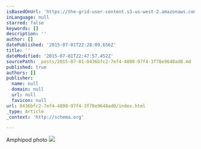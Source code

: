 ```yaml
---
isBasedOnUrl: 'https://the-grid-user-content.s3-us-west-2.amazonaws.com/0470eced-c2ac-4f45-bfb9-ae2fe75b83a4.jpg'
inLanguage: null
starred: false
keywords: []
description: ''
author: []
datePublished: '2015-07-01T22:28:09.656Z'
title: ''
dateModified: '2015-07-01T22:47:57.452Z'
sourcePath: _posts/2015-07-01-0436bfc2-7ef4-4898-97f4-3f78e9648ad0.md
published: true
authors: []
publisher:
  name: null
  domain: null
  url: null
  favicon: null
url: 0436bfc2-7ef4-4898-97f4-3f78e9648ad0/index.html
_type: Article
_context: 'http://schema.org'

---
```

Amphipod photo
![](https://the-grid-user-content.s3-us-west-2.amazonaws.com/0470eced-c2ac-4f45-bfb9-ae2fe75b83a4.jpg)